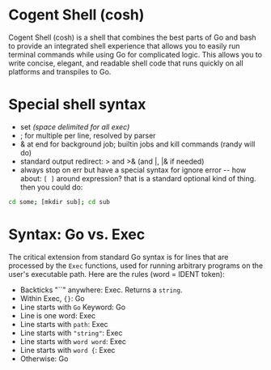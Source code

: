 # Cogent Shell (cosh)

Cogent Shell (cosh) is a shell that combines the best parts of Go and bash to provide an integrated shell experience that allows you to easily run terminal commands while using Go for complicated logic. This allows you to write concise, elegant, and readable shell code that runs quickly on all platforms and transpiles to Go.


# Special shell syntax

* set <var> <value> (space delimited for all exec)
* ; for multiple per line, resolved by parser
* & at end for background job; builtin jobs and kill commands (randy will do)
* standard output redirect: > and >& (and |, |& if needed)
* always stop on err but have a special syntax for ignore error -- how about: `[ ]` around expression?  that is a standard optional kind of thing.  then you could do:

```sh
cd some; [mkdir sub]; cd sub
```



# Syntax: Go vs. Exec

The critical extension from standard Go syntax is for lines that are processed by the `Exec` functions, used for running arbitrary programs on the user's executable path.  Here are the rules (word = IDENT token):

* Backticks "``" anywhere:  Exec.  Returns a `string`.
* Within Exec, `{}`: Go
* Line starts with `Go` Keyword: Go
* Line is one word: Exec
* Line starts with `path`: Exec
* Line starts with `"string"`: Exec
* Line starts with `word word`: Exec
* Line starts with `word {`: Exec
* Otherwise: Go



